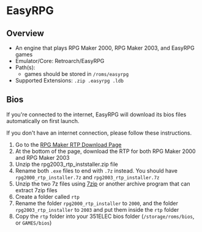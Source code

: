 # EasyRPG

## Overview

- An engine that plays RPG Maker 2000, RPG Maker 2003, and EasyRPG games
- Emulator/Core: Retroarch/EasyRPG
- Path(s): 
  - games should be stored in `/roms/easyrpg`
- Supported Extensions: `.zip .easyrpg .ldb`

## Bios

If you're connected to the internet, EasyRPG will download its bios files automatically on first launch.

If you don't have an internet connection, please follow these instructions.

1. Go to the [RPG Maker RTP Download Page](https://www.rpgmakerweb.com/run-time-package)
2. At the bottom of the page, download the RTP for both RPG Maker 2000 and RPG Maker 2003
3. Unzip the rpg2003_rtp_inststaller.zip file
4. Rename both `.exe` files to end with `.7z` instead. You should have `rpg2000_rtp_installer.7z` and `rpg2003_rtp_installer.7z`
5. Unzip the two 7z files using [7zip](https://www.7-zip.org/) or another archive program that can extract 7zip files
6. Create a folder called `rtp`
7. Rename the folder `rpg2000_rtp_installer` to `2000`, and the folder `rpg2003_rtp_installer` to `2003` and put them inside the `rtp` folder
8. Copy the `rtp` folder into your 351ELEC bios folder (`/storage/roms/bios`, or `GAMES/bios`)
